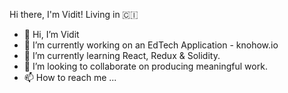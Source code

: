 Hi there, I'm Vidit! Living in 🇨🇮

- 👋 Hi, I’m Vidit
- 👀 I’m currently working on an EdTech Application - knohow.io
- 🌱 I’m currently learning React, Redux & Solidity.
- 💞️ I’m looking to collaborate on producing meaningful work.
- 📫 How to reach me ...

<!---
vidit1001/vidit1001 is a ✨ special ✨ repository because its `README.md` (this file) appears on your GitHub profile.
You can click the Preview link to take a look at your changes.
--->
